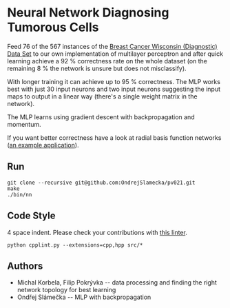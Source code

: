 Neural Network Diagnosing Tumorous Cells
========================================

Feed 76 of the 567 instances of the
[Breast Cancer Wisconsin (Diagnostic) Data Set](http://archive.ics.uci.edu/ml/datasets/Breast+Cancer+Wisconsin+%28Diagnostic%29)
to our own implementation of multilayer perceptron and after quick
learning achieve a 92 % correctness rate on the whole dataset
(on the remaining 8 % the network is unsure but does not misclassify).

With longer training it can achieve up to 95 % correctness. The MLP
works best with just 30 input neurons and two input neurons suggesting
the input maps to output in a linear way (there's a single weight matrix
in the network).

The MLP learns using gradient descent with backpropagation and momentum.

If you want better correctness have a look at radial basis function
networks ([an example application](http://www.acit2k.org/ACIT/2012Proceedings/13233.pdf)).


Run
---

    git clone --recursive git@github.com:OndrejSlamecka/pv021.git
    make
    ./bin/nn


Code Style
----------

4 space indent. Please check your contributions with [this linter](https://github.com/google/styleguide/blob/gh-pages/cpplint/cpplint.py).

    python cpplint.py --extensions=cpp,hpp src/*


Authors
-------

* Michal Korbela, Filip Pokrývka -- data processing and finding the
  right network topology for best learning
* Ondřej Slámečka -- MLP with backpropagation

